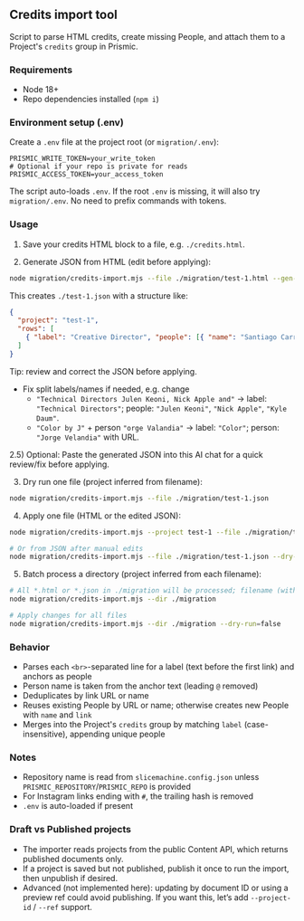 ## Credits import tool

Script to parse HTML credits, create missing People, and attach them to a Project's `credits` group in Prismic.

### Requirements
- Node 18+
- Repo dependencies installed (`npm i`)

### Environment setup (.env)
Create a `.env` file at the project root (or `migration/.env`):

```
PRISMIC_WRITE_TOKEN=your_write_token
# Optional if your repo is private for reads
PRISMIC_ACCESS_TOKEN=your_access_token
```

The script auto-loads `.env`. If the root `.env` is missing, it will also try `migration/.env`. No need to prefix commands with tokens.

### Usage

1) Save your credits HTML block to a file, e.g. `./credits.html`.

2) Generate JSON from HTML (edit before applying):

```bash
node migration/credits-import.mjs --file ./migration/test-1.html --gen-json=true
```

This creates `./test-1.json` with a structure like:

```json
{
  "project": "test-1",
  "rows": [
    { "label": "Creative Director", "people": [{ "name": "Santiago Carrasquilla", "url": "https://..." }] }
  ]
}
```

Tip: review and correct the JSON before applying.
- Fix split labels/names if needed, e.g. change
  - `"Technical Directors Julen Keoni, Nick Apple and"` → label: `"Technical Directors"`; people: `"Julen Keoni"`, `"Nick Apple"`, `"Kyle Daum"`.
  - `"Color by J"` + person `"orge Valandia"` → label: `"Color"`; person: `"Jorge Velandia"` with URL.

2.5) Optional: Paste the generated JSON into this AI chat for a quick review/fix before applying.

3) Dry run one file (project inferred from filename):

```bash
node migration/credits-import.mjs --file ./migration/test-1.json
```

4) Apply one file (HTML or the edited JSON):

```bash
node migration/credits-import.mjs --project test-1 --file ./migration/test-1.html --dry-run=false

# Or from JSON after manual edits
node migration/credits-import.mjs --file ./migration/test-1.json --dry-run=false
```

5) Batch process a directory (project inferred from each filename):

```bash
# All *.html or *.json in ./migration will be processed; filename (without extension) is the project slug
node migration/credits-import.mjs --dir ./migration

# Apply changes for all files
node migration/credits-import.mjs --dir ./migration --dry-run=false
```

### Behavior
- Parses each `<br>`-separated line for a label (text before the first link) and anchors as people
- Person name is taken from the anchor text (leading `@` removed)
- Deduplicates by link URL or name
- Reuses existing People by URL or name; otherwise creates new People with `name` and `link`
- Merges into the Project's `credits` group by matching `label` (case-insensitive), appending unique people

### Notes
- Repository name is read from `slicemachine.config.json` unless `PRISMIC_REPOSITORY`/`PRISMIC_REPO` is provided
- For Instagram links ending with `#`, the trailing hash is removed
 - `.env` is auto-loaded if present

### Draft vs Published projects
- The importer reads projects from the public Content API, which returns published documents only.
- If a project is saved but not published, publish it once to run the import, then unpublish if desired.
- Advanced (not implemented here): updating by document ID or using a preview ref could avoid publishing. If you want this, let’s add `--project-id` / `--ref` support.


